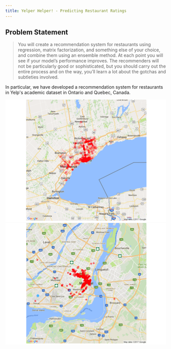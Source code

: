 ```yaml
---
title: Yelper Helper! - Predicting Restaurant Ratings
---
```


## Problem Statement

>You will create a recommendation system for restaurants using regression, matrix factorization, and something else of your choice, and combine them using an ensemble method. At each point you will see if your model’s performance improves. The recommenders will not be particularly good or sophisticated, but you should carry out the entire process and on the way, you’ll learn a lot about the gotchas and subtleties involved.

In particular, we have developed a recommendation system for restaurants in Yelp's academic dataset in Ontario and Quebec, Canada. 

![png](Other_files/ontario.png)
![png](Other_files/quebec.png)
